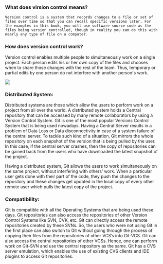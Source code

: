 ### What does virsion control means?
`Version control is a system that records changes to a file or set of files over time so that you can recall specific versions later. For the examples in this book, you will use software source code as the files being version controlled, though in reality you can do this with nearly any type of file on a computer.`
### How does version control work?
Version control enables multiple people to simultaneously work on a single project. Each person edits his or her own copy of the files and chooses when to share those changes with the rest of the team. Thus, temporary or partial edits by one person do not interfere with another person's work.

<img src="https://media.geeksforgeeks.org/wp-content/uploads/20191203164948/Distributed-Version-Control-System.jpg">

### Distributed System:
Distributed systems are those which allow the users to perform work on a project from all over the world. A distributed system holds a Central repository that can be accessed by many remote collaborators by using a Version Control System. Git is one of the most popular Versions Control System that is being used nowadays. Having a Central Server results in a problem of Data Loss or Data disconnectivity in case of a system failure of the central server. To tackle such kind of a situation, Git mirrors the whole repository on each snapshot of the version that is being pulled by the user. In this case, if the central server crashes, then the copy of repositories can be gained back from the users who have downloaded the latest snapshot of the project.

Having a distributed system, Git allows the users to work simultaneously on the same project, without interfering with others’ work. When a particular user gets done with their part of the code, they push the changes to the repository and these changes get updated in the local copy of every other remote user which pulls the latest copy of the project.

### Compatibility:
Git is compatible with all the Operating Systems that are being used these days. Git repositories can also access the repositories of other Version Control Systems like SVN, CVK, etc. Git can directly access the remote repositories created by these SVNs. So, the users who were not using Git in the first place can also switch to Git without going through the process of copying their files from the repositories of other VCS’s into Git-VCS. Git can also access the central repositories of other VCSs. Hence, one can perform work on Git-SVN and use the central repository as the same. Git has a CVS server emulation, which enables the use of existing CVS clients and IDE plugins to access Git repositories.
